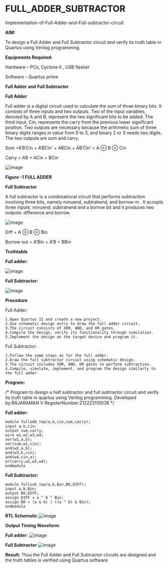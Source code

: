 # FULL_ADDER_SUBTRACTOR 

Implementation-of-Full-Adder-and-Full-subtractor-circuit

**AIM:**

To design a Full Adder and Full Subtractor circuit and verify its truth table in Quartus using Verilog programming.

**Equipments Required:**

Hardware – PCs, Cyclone II , USB flasher

Software – Quartus prime

**Full Adder and Full Subtractor**

**Full Adder**

Full adder is a digital circuit used to calculate the sum of three binary bits. It consists of three inputs and two outputs. Two of the input variables, denoted by A and B, represent the two significant bits to be added. The third input, Cin, represents the carry from the previous lower significant position. Two outputs are necessary because the arithmetic sum of three binary digits ranges in value from 0 to 3, and binary 2 or 3 needs two digits. The two outputs are sum and carry.

Sum =A’B’Cin + A’BCin’ + ABCin + AB’Cin’ = A ⊕ B ⊕ Cin 

Carry = AB + ACin + BCin

![image](https://github.com/naavaneetha/FULL_ADDER_SUBTRACTOR/assets/154305477/0f30ba51-5ffb-4198-845f-18e054f675e7)

**Figure -1 FULL ADDER**

**Full Subtractor**

A full subtractor is a combinational circuit that performs subtraction involving three bits, namely minuend, subtrahend, and borrow-in . It accepts three inputs: minuend, subtrahend and a borrow bit and it produces two outputs: difference and borrow.

![image](https://github.com/naavaneetha/FULL_ADDER_SUBTRACTOR/assets/154305477/02b24f51-ab51-4304-9ad6-7b81ffc1ead5)

Diff = A ⊕ B ⊕ Bin 

Borrow out = A'Bin + A'B + BBin

**Truthtable**

**Full adder:**

![image](https://github.com/Rajaraman77/FULL_ADDER_SUBTRACTOR/assets/150319383/e7152706-88d6-4dd1-997c-3c9e149b01fe)

**Full Subtractor:**

![image](https://github.com/Rajaraman77/FULL_ADDER_SUBTRACTOR/assets/150319383/d988827c-4e76-4884-a7e5-e51fd336a247)

**Procedure**

Full Adder:
```
1.Open Quartus II and create a new project.
2.Use schematic design entry to draw the full adder circuit.
3.The circuit consists of XOR, AND, and OR gates.
4.Compile the design, verify its functionality through simulation.
5.Implement the design on the target device and program it.
```
Full Subtractor:
```
1.Follow the same steps as for the full adder.
2.Draw the full subtractor circuit using schematic design.
3.The circuit includes XOR, AND, OR gates to perform subtraction.
4.Compile, simulate, implement, and program the design similarly to the full adder.
```
**Program:**

/* Program to design a half subtractor and full subtractor circuit and verify its truth table in quartus using Verilog programming. 
Developed by:RAJARAMAN V
RegisterNumber:212223110038
*/

**Full adder:**
```
module fulladd_top(a,b,cin,sum,carry);
input a,b,cin;
output sum,carry;
wire w1,w2,w3,w4;       
xor(w1,a,b);
xor(sum,w1,cin);        
and(w2,a,b);
and(w3,b,cin);
and(w4,cin,a);
or(carry,w2,w3,w4);
endmodule
```
**Full Subtractor:**
```
module fullsub_top(a,b,Bin,BO,DIFF);
input a,b,Bin;
output BO,DIFF;
assign DIFF = a ^ b ^ Bin;
assign BO = (a & b) | ((a ^ b) & Bin);
endmodule
```
**RTL Schematic**
![image](https://github.com/Rajaraman77/FULL_ADDER_SUBTRACTOR/assets/150319383/580a274e-3d8f-44b0-9c0c-5f5be202ad6f)

**Output Timing Waveform**

**Full adder:**
![image](https://github.com/Rajaraman77/FULL_ADDER_SUBTRACTOR/assets/150319383/c505fca1-743c-45db-b0ed-85f40a4aa782)

**Full Subtractor**
![image](https://github.com/Rajaraman77/FULL_ADDER_SUBTRACTOR/assets/150319383/72d6b1e1-7884-42a6-b6fc-7ab57b926d26)


**Result:**
Thus the Full Adder and Full Subtractor circuits are designed and the truth tables is verified using Quartus software.
